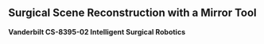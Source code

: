 ## Surgical Scene Reconstruction with a Mirror Tool
**Vanderbilt CS-8395-02 Intelligent Surgical Robotics**
